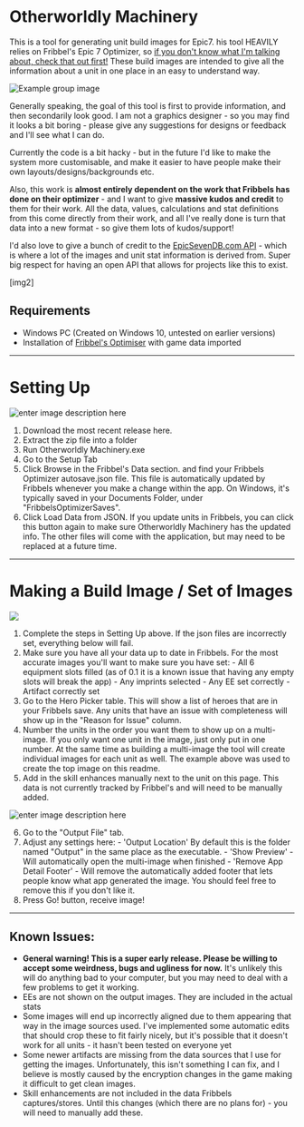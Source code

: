 
# Otherworldly Machinery

This is a tool for generating unit build images for Epic7. his tool HEAVILY relies on Fribbel's Epic 7 Optimizer, so [if you don't know what I'm talking about, check that out first!]((https://github.com/fribbels/Fribbels-Epic-7-Optimizer/)) These build images are intended to give all the information about a unit in one place in an easy to understand way. 

![Example group image](https://i.imgur.com/qx6MZAp.png)

Generally speaking, the goal of this tool is first to provide information, and then secondarily look good. I am not a graphics designer - so you may find it looks a bit boring - please give any suggestions for designs or feedback and I'll see what I can do.

Currently the code is a bit hacky - but in the future I'd like to make the system more customisable, and make it easier to have people make their own layouts/designs/backgrounds etc.

Also, this work is **almost entirely dependent on the work that Fribbels has done on their optimizer** - and I want to give **massive kudos and credit** to them for their work. All the data, values, calculations and stat definitions from this come directly from their work, and all I've really done is turn that data into a new format - so give them lots of kudos/support!

I'd also love to give a bunch of credit to the [EpicSevenDB.com API](https://api.epicsevendb.com/) - which is where a lot of the images and unit stat information is derived from.  Super big respect for having an open API that allows for projects like this to exist.

[img2]
  
## Requirements
- Windows PC (Created on Windows 10, untested on earlier versions)
- Installation of [Fribbel's Optimiser](https://github.com/fribbels/Fribbels-Epic-7-Optimizer/) with game data imported
_________________
# Setting Up
![enter image description here](https://i.imgur.com/42JNhBP.png)

 1. Download the most recent release here.
 2. Extract the zip file into a folder
 3. Run Otherworldly Machinery.exe
 4. Go to the Setup Tab
 5. Click Browse in the Fribbel's Data section. 
 and find your Fribbels Optimizer autosave.json file. This file is automatically updated by Fribbels whenever you make a change within the app. On Windows, it's typically saved in your Documents Folder, under "FribbelsOptimizerSaves".
 6. Click Load Data from JSON. If you update units in Fribbels, you can click this button again to make sure Otherworldly Machinery has the updated info. The other files will come with the application, but may need to be replaced at a future time. 
_________________
# Making a Build Image / Set of Images
![](https://i.imgur.com/Dx2GKwb.png)
 1. Complete the steps in Setting Up above. If the json files are incorrectly set, everything below will fail.
 2. Make sure you have all your data up to date in Fribbels. For the most accurate images you'll want to make sure you have set:
		 - All 6 equipment slots filled (as of 0.1 it is a known issue that having any empty slots will break the app)
		 - Any imprints selected
		 - Any EE set correctly
		 - Artifact correctly set
 3. Go to the Hero Picker table. This will show a list of heroes that are in your Fribbels save. Any units that have an issue with completeness will show up in the "Reason for Issue" column.
 4. Number the units in the order you want them to show up on a multi-image. If you only want one unit in the image, just only put in one number. At the same time as building a multi-image the tool will create individual images for each unit as well. The example above was used to create the top image on this readme. 
 5. Add in the skill enhances manually next to the unit on this page.  This data is not currently tracked by Fribbel's and will need to be manually added.

![enter image description here](https://i.imgur.com/SvGrG04.png)

 6. Go to the "Output File" tab.
 7. Adjust any settings here:
	       - 'Output Location' By default this is the folder named "Output" in the same place as the executable.
		  - 'Show Preview' - Will automatically open the multi-image when finished
		  - 'Remove App Detail Footer' - Will remove the automatically added footer that lets people know what app generated the image. You should feel free to remove this if you don't like it.
8. Press Go! button, receive image!
 _________________
## Known Issues:

*   **General warning! This is a super early release. Please be willing to accept some weirdness, bugs and ugliness for now.**  It's unlikely this will do anything bad to your computer, but you may need to deal with a few problems to get it working.
* EEs are not shown on the output images. They are included in the actual stats 
* Some images will end up incorrectly aligned due to them appearing that way in the image sources used. I've implemented some automatic edits that should crop these to fit fairly nicely, but it's possible that it doesn't work for all units - it hasn't been tested on everyone yet
*  Some newer artifacts are missing from the data sources that I use for getting the images. Unfortunately, this isn't something I can fix, and I believe is mostly caused by the encryption changes in the game making it difficult to get clean images. 
*   Skill enhancements are not included in the data Fribbels captures/stores. Until this changes (which there are no plans for) - you will need to manually add these. 